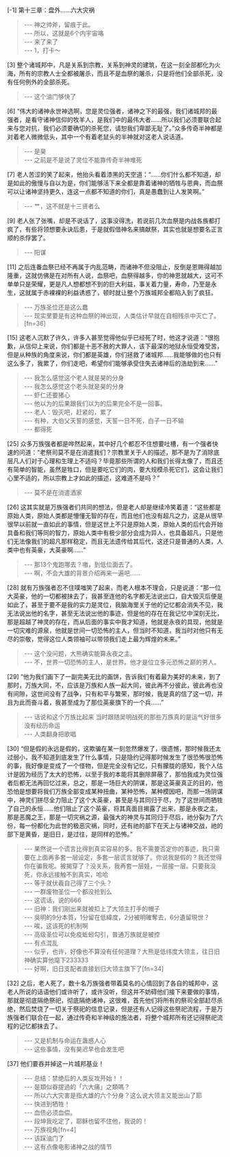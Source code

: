 
[-1] 第十三章：盘外……六大灾祸
>--- 神之帅斧，留痕于此。<br>
>--- 所以，这就是6个内宇宙咯<br>
>--- 来了来了<br>
>--- 1，打卡～<br>

[3] 整个诸城邦中，凡是关系到宗教，关系到神灵的建筑，在这一刻全部都化为火海，所有的宗教人士全都被屠杀，而且不是血祭的屠杀，只是将他们全部杀死，没有任何例外的全部杀死。
>--- 这个油门够快了<br>

[6] “伟大的诸神永世神选啊，您是灵位强者，诸神之下的最强，我们诸城邦的最强者，是看守诸神信仰的牧羊人，是我们中的最伟大者……所以我们必须要联合起来与您对抗，我们必须要确切的杀死您，请恕我们卑鄙无耻了。”众多传奇半神都是对着老人微微低头，其中一个有着老鼠头的半神就对这老人说话道。
>--- 是昊<br>
>--- 之前是不是说了灵位不能靠传奇半神堆死<br>

[7] 老人苦涩的笑了起来，他抬头看着漆黑的天空道：“……你们什么都不知道，却是如此的傲慢与自以为是，你们能够活下来全都是靠着诸神的牺牲与恩典，而血祭可以让诸神坚持更久，连这一点都不知道的你们，真是愚蠢到让人发笑啊。”
>--- 艹，这不就是十三贤者么<br>

[9] 老人张了张嘴，却是不说话了，这事没得洗，若说前几次血祭是内战各族都打疯了，有些将领想要永诀后患，于是就假借神名来搞献祭，其实也就是想要名正言顺的杀俘罢了。
>--- 阳谋<br>

[11] 之后连番血祭已经不再属于内乱范畴，而诸神不但没阻止，反倒是恩赐得越加隆重，这就仿佛是在对所有人说，血祭吧，血祭得越多，你的神恩就越大，这可不单单只是荣耀，更是凡人想都想不到的巨大利益，事关着力量，寿命，乃至是永生，这就属于赤裸裸的利益诱惑了，顿时就让整个万族城邦全都陷入到了疯狂。
>--- 万族圣位还是这么蠢<br>
>--- 现实里要是有这种血祭的神出现，人类估计早就在自相残杀中灭亡了。[fn=36]<br>

[15] 这老人沉默了许久，许多人甚至觉得他似乎已经死了时，他这才说道：“很抱歉，从信仰上来说，你们都是十恶不赦的大罪人，该下最深的地狱永恒受难受苦，但是从种族的角度来说，你们都是英雄，你们拯救了诸城邦……我能够做的也只有这么多了，我累了，你们走吧，希望你们能够承受住失去诸神后的浩劫到来……”
>--- 我怎么感觉这个老人就是昊的分身<br>
>--- 我怎么感觉这个老头就是昊的分身<br>
>--- 虾仁还要猪心<br>
>--- 他以为的后果跟我们以为的后果完全不是一回事。<br>
>--- 老人：毁灭吧，赶紧的，累了<br>
>--- 有种，大伯父天誓的感觉，天誓一日不死，白子一日不输<br>
>--- 都得死<br>

[25] 众多万族强者都是哗然起来，其中好几个都忍不住想要吐槽，有一个强者快速的问道：“老祭司莫不是在消遣我们？宗教里关于人的描述，那不是为了消除底层凡人们对于心理和生理上不适吗？毕竟那些所谓的人和我们长得太像了，而且还有简单的智能，虽然是牲口，但是要吃它们的肉，要大规模杀死它们，这会让我们心里不适的，所以宗教上才如此的描述，这难道不是吗？”
>--- 莫不是在消遣洒家<br>

[26] 这其实就是万族强者们共同的想法，但是老人却是继续冷笑着道：“这些都是原始人类，原始人类都是懵懂无智的存在，而且他们也没有超凡之力，这是从很早很早以前就一直如此的事情，但是这世上不只是原始人类，原始人类的后代会开始具备和我们等同的智力，原始人类中有极少部分会成为异人，也具备超凡，只是他们无法像我们的超凡那样稳定，而且无法遗传给其后代，这还只是普通的人类，人类中也有英豪，大英豪啊……”
>--- 那13个鬼跑哪去？嗷，到低位面去了。<br>
>--- 啊，不会大雄的背景介绍再来一遍吧……<br>

[28] 就有万族强者忍不住噗嗤笑了起来，而老人根本不理会，只是说道：“那一位大英豪，他的一切都被抹去了，我甚至连他的名字都无法说出口，自大毁灭后便是如此了，甚至于要不是我的实力是灵位，我脑海里关于他的记忆都会消失不见，我无法说出他的名字，甚至无法说出他的事迹，但是他的存在在我记忆中深刻无比，那是超越了神灵的存在，而从后面的事实中我才知道，他就是永夜的具现，他就是一切灾难的源泉，他就是世间一切恐怖的主人，但当时不知道，我当时对他只有无尽的崇敬，觉得这位人类领袖可以带领我们走上最为辉煌的未来。”
>--- 这个没问题，大熊确实能算永夜之主。<br>
>--- 不，世界一切恐怖的主人，是世界。他才是位立多元恐怖之巅的男人。<br>

[29] “他为我们画下了一副完美无比的画饼，告诉我们有着最为美好的未来，到了那时，万族大同，不，应该是万族和人族一起大同，彼此再不分彼此，彼此再也没有间隙，这世间没有了战争，只有和平与繁荣，那时候，我是真的信了这一切，并且为此而奋斗着，我甚至成为了那位英豪旗下的一个兵……”
>--- 话说和这个万族比起来 当时跟随吴明战死的那些万族真的是运气好很多 没有经历命运<br>
>--- 人类翻身把歌唱<br>

[30] “但是假的永远是假的，这欺骗在某一刻忽然爆发了，很遗憾，那时候我还太过弱小，我不知道到底发生了什么事情，只是隐约记得那时候发生了很恐怖很恐怖的事，我好像是变成了一个怪物，但是完全没有记忆，只有朦胧的感知，我个人估计是因为经历了太大的恐怖，以至于我的本能将其删除屏蔽了，那怕我成为灵位强者后都无法再回忆过来，总之，那是一场巨大的阴谋，那是这英豪真正的目的，他恐怕是想要将我们万族全部变成某种扭曲，某种恐怖，某种模因吧，而那一场阴谋中，神灵们拼尽全力阻止了这个大英豪，甚至是与其同归于尽，为了这世间而牺牲了自己的永恒……他们阻止了这个英豪，将其真面目揭露了出来，那是永夜之主，那是恶魔之王，那是一切灾祸之源，最强大的神灵与其同归于尽后，祂分裂为了六份，每一份都化为此世的极恶灾祸，同时，还有祂的部下在天上与诸神交战，祂的部下是黄昏，是旧日，是过往，是同样的恐怖。”
>--- 果然说一个谎言比得到真实容易的多。我不需要否定你的事迹，我只需要在上面再多套一层设定，多套一层谎言就够了。你说我是假的？我还觉得你在骗我呢。被揭穿了？没关系，我再套一层娃，一层接一层。只要我没死，你永远接触不到真实，哈哈<br>
>--- 等于就伏羲自己得了三个头？<br>
>--- 一群废物圣位一个都没抢到么<br>
>--- 这谎话，说的666<br>
>--- 旧神：我们刚出来就被扣上了大领主打手的帽子<br>
>--- 吳明的9分本質，1分留在低緯度，2分被明確奪去，6分遺留現世？<br>
>--- 唉，这该死的机制啊<br>
>--- 高级圣位可以免疫蚯蚓勾引，普通万族就是被控<br>
>--- 有点混乱<br>
>--- 似乎，也许，好像也不算没有任何道理？大熊是低纬度大领主，往日旧神确实算他麾下233333<br>
>--- 好啊，旧日支配者直接划归大领主旗下了[fn=34]<br>

[32] 之后，老人死了，数十名万族强者带着莫名的心情回到了各自的城邦中，这老人所说的话语他们或许听了，或许没听，但这并不妨碍他们接下来要做的事情，那就是彻底隔绝祭祀，彻底隔绝诸神，这很难，首先他们将所有的祭司全部赶尽杀绝，然后焚烧了一切关于祭祀的信息记录，但是还有人记得这些祭祀流程，于是万族强者们联合在一起，通过传奇和半神级的施法者，将整个城邦所有还记得祭祀流程的记忆都抹去了。
>--- 又是机制与命运在蛊惑人心<br>
>--- 这些事情，没有昊迟早也会发生吧<br>

[37] 他们要吞并掉这一片城邦基业！
>--- 总结：禁绝后的人类反攻开始！！<br>
>--- 是類似昋提過的「六大痛」之類嗎？<br>
>--- 所以六大灾害是指大雄的六个分身？这么说大领主又能出山了耶<br>
>--- 快进到牺牲！<br>
>--- 血债必须血偿。<br>
>--- 段坤我吃定了，耶稣也留不住他，我说的！<br>
>--- 万族视角[fn=4]<br>
>--- 该踩油门了<br>
>--- 这有点像电影诸神之战的情节<br>
